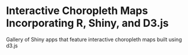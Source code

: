 # Interactive Choropleth Maps Incorporating R, Shiny, and D3.js

Gallery of Shiny apps that feature interactive choropleth maps built using d3.js
